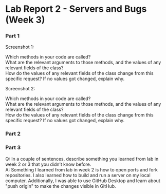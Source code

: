 # Lab Report 2 - Servers and Bugs (Week 3)
### **Part 1**
Screenshot 1:

Which methods in your code are called? \
What are the relevant arguments to those methods, and the values of any relevant fields of the class? \
How do the values of any relevant fields of the class change from this specific request? If no values got changed, explain why. 

Screenshot 2: 

Which methods in your code are called? \
What are the relevant arguments to those methods, and the values of any relevant fields of the class? \
How do the values of any relevant fields of the class change from this specific request? If no values got changed, explain why.

### **Part 2**



### **Part 3**
Q: In a couple of sentences, describe something you learned from lab in week 2 or 3 that you didn’t know before. \
A: Something I learned from lab in week 2 is how to open ports and fork repositories. I also learned how to build and run a server on my local computer. Additionally, I was able to use GitHub Desktop and learn about "push origin" to make the changes visible in GitHub. 

